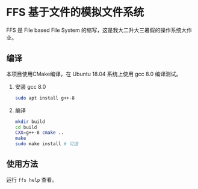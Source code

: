 # FFS 基于文件的模拟文件系统

FFS 是 File based File System 的缩写，这是我大二升大三暑假的操作系统大作业。

## 编译

本项目使用CMake编译，在 Ubuntu 18.04 系统上使用 gcc 8.0 编译测试。

1. 安装 gcc 8.0
   ```sh
   sudo apt install g++-8
   ```

2. 编译
   ```sh
   mkdir build
   cd build
   CXX=g++-8 cmake ..
   make
   sudo make install # 可选
   ```

## 使用方法

运行 `ffs help` 查看。
